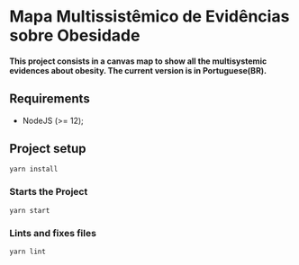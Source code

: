 # Mapa Multissistêmico de Evidências sobre Obesidade

#### This project consists in a canvas map to show all the multisystemic evidences about obesity. The current version is in Portuguese(BR).

## Requirements
 - NodeJS (>= 12);

## Project setup
```
yarn install
```

### Starts the Project
```
yarn start
```

### Lints and fixes files
```
yarn lint
```
